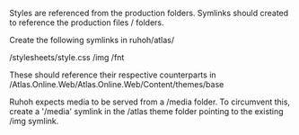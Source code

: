Styles are referenced from the production folders. Symlinks should created to reference the production files / folders.

Create the following symlinks in ruhoh/atlas/

/stylesheets/style.css
/img
/fnt

These should reference their respective counterparts in /Atlas.Online.Web/Atlas.Online.Web/Content/themes/base

Ruhoh expects media to be served from a /media folder. To circumvent this, create a '/media' symlink in the /atlas theme folder pointing to the existing /img symlink.